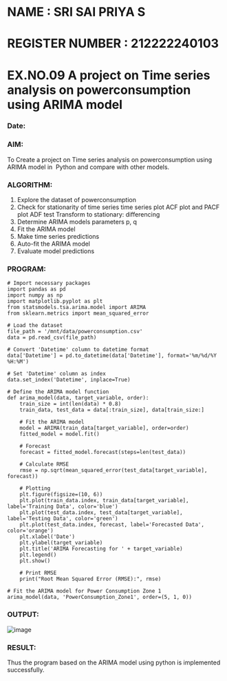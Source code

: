 # NAME : SRI SAI PRIYA S
# REGISTER NUMBER : 212222240103
# EX.NO.09        A project on Time series analysis on powerconsumption using ARIMA model 
### Date: 

### AIM:
To Create a project on Time series analysis on powerconsumption using ARIMA model in  Python and compare with other models.
### ALGORITHM:
1. Explore the dataset of powerconsumption
2. Check for stationarity of time series time series plot
   ACF plot and PACF plot
   ADF test
   Transform to stationary: differencing
3. Determine ARIMA models parameters p, q
4. Fit the ARIMA model
5. Make time series predictions
6. Auto-fit the ARIMA model
7. Evaluate model predictions
### PROGRAM:
```
# Import necessary packages
import pandas as pd
import numpy as np
import matplotlib.pyplot as plt
from statsmodels.tsa.arima.model import ARIMA
from sklearn.metrics import mean_squared_error

# Load the dataset
file_path = '/mnt/data/powerconsumption.csv'
data = pd.read_csv(file_path)

# Convert 'Datetime' column to datetime format
data['Datetime'] = pd.to_datetime(data['Datetime'], format='%m/%d/%Y %H:%M')

# Set 'Datetime' column as index
data.set_index('Datetime', inplace=True)

# Define the ARIMA model function
def arima_model(data, target_variable, order):
    train_size = int(len(data) * 0.8)
    train_data, test_data = data[:train_size], data[train_size:]

    # Fit the ARIMA model
    model = ARIMA(train_data[target_variable], order=order)
    fitted_model = model.fit()

    # Forecast
    forecast = fitted_model.forecast(steps=len(test_data))

    # Calculate RMSE
    rmse = np.sqrt(mean_squared_error(test_data[target_variable], forecast))

    # Plotting
    plt.figure(figsize=(10, 6))
    plt.plot(train_data.index, train_data[target_variable], label='Training Data', color='blue')
    plt.plot(test_data.index, test_data[target_variable], label='Testing Data', color='green')
    plt.plot(test_data.index, forecast, label='Forecasted Data', color='orange')
    plt.xlabel('Date')
    plt.ylabel(target_variable)
    plt.title('ARIMA Forecasting for ' + target_variable)
    plt.legend()
    plt.show()

    # Print RMSE
    print("Root Mean Squared Error (RMSE):", rmse)

# Fit the ARIMA model for Power Consumption Zone 1
arima_model(data, 'PowerConsumption_Zone1', order=(5, 1, 0))
```

### OUTPUT:

![image](https://github.com/user-attachments/assets/93c9649c-9c39-4454-9303-401d54d4b41f)

### RESULT:
Thus the program based on the ARIMA model using python is implemented successfully.
